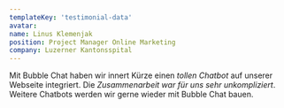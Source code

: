 ```yaml
---
templateKey: 'testimonial-data'
avatar:
name: Linus Klemenjak
position: Project Manager Online Marketing
company: Luzerner Kantonsspital
---
```


Mit Bubble Chat haben wir innert Kürze einen _tollen Chatbot_ auf unserer Webseite integriert. Die _Zusammenarbeit war für uns sehr unkompliziert_. Weitere Chatbots werden wir gerne wieder mit Bubble Chat bauen.
